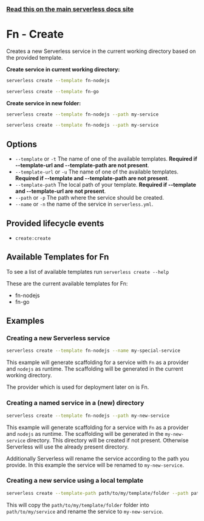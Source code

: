 <!--
title: Serverless Framework Commands - Fn - Create
menuText: create
menuOrder: 1
description: Creates a new Service in your current working directory
layout: Doc
-->

<!-- DOCS-SITE-LINK:START automatically generated  -->
### [Read this on the main serverless docs site](https://www.serverless.com/framework/docs/providers/fn/cli-reference/create)
<!-- DOCS-SITE-LINK:END -->

# Fn - Create

Creates a new Serverless service in the current working directory based on the provided template.

**Create service in current working directory:**

```bash
serverless create --template fn-nodejs
```

```bash
serverless create --template fn-go
```

**Create service in new folder:**

```bash
serverless create --template fn-nodejs --path my-service
```

```bash
serverless create --template fn-nodejs --path my-service
```

## Options
- `--template` or `-t` The name of one of the available templates. **Required if --template-url and --template-path are not present**.
- `--template-url` or `-u` The name of one of the available templates. **Required if --template and --template-path are not present**.
- `--template-path` The local path of your template. **Required if --template and --template-url are not present**.
- `--path` or `-p` The path where the service should be created.
- `--name` or `-n` the name of the service in `serverless.yml`.

## Provided lifecycle events
- `create:create`

## Available Templates for Fn

To see a list of available templates run `serverless create --help`

These are the current available templates for Fn:

- fn-nodejs
- fn-go

## Examples

### Creating a new Serverless service

```bash
serverless create --template fn-nodejs --name my-special-service
```

This example will generate scaffolding for a service with `Fn` as a provider and `nodejs` as runtime. The scaffolding will be generated in the current working directory.

The provider which is used for deployment later on is Fn.

### Creating a named service in a (new) directory

```bash
serverless create --template fn-nodejs --path my-new-service
```

This example will generate scaffolding for a service with `Fn` as a provider and `nodejs` as runtime. The scaffolding will be generated in the `my-new-service` directory. This directory will be created if not present. Otherwise Serverless will use the already present directory.

Additionally Serverless will rename the service according to the path you provide. In this example the service will be renamed to `my-new-service`.

### Creating a new service using a local template

```bash
serverless create --template-path path/to/my/template/folder --path path/to/my/service --name my-new-service
```

This will copy the `path/to/my/template/folder` folder into `path/to/my/service` and rename the service to `my-new-service`.

